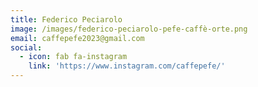 ```yaml
---
title: Federico Peciarolo
image: /images/federico-peciarolo-pefe-caffè-orte.png
email: caffepefe2023@gmail.com
social:
  - icon: fab fa-instagram
    link: 'https://www.instagram.com/caffepefe/'
---
```


